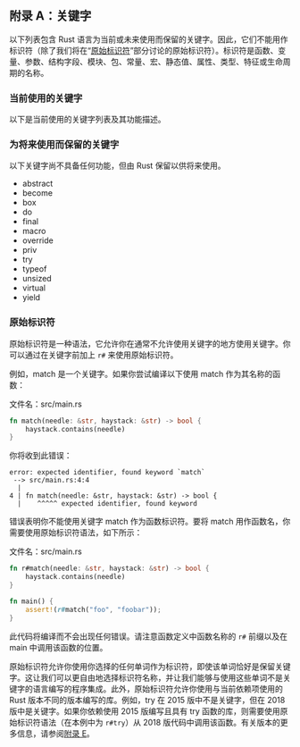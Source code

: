 ## 附录 A：关键字

以下列表包含 Rust 语言为当前或未来使用而保留的关键字。因此，它们不能用作标识符（除了我们将在“[原始标识符](#原始标识符)”部分讨论的原始标识符）。标识符是函数、变量、参数、结构字段、模块、包、常量、宏、静态值、属性、类型、特征或生命周期的名称。

### 当前使用的关键字

以下是当前使用的关键字列表及其功能描述。

### 为将来使用而保留的关键字

以下关键字尚不具备任何功能，但由 Rust 保留以供将来使用。

- abstract
- become
- box
- do
- final
- macro
- override
- priv
- try
- typeof
- unsized
- virtual
- yield

### 原始标识符

原始标识符是一种语法，它允许你在通常不允许使用关键字的地方使用关键字。你可以通过在关键字前加上 `r#` 来使用原始标识符。

例如，match 是一个关键字。如果你尝试编译以下使用 match 作为其名称的函数：

文件名：src/main.rs

```rust
fn match(needle: &str, haystack: &str) -> bool {
    haystack.contains(needle)
}
```

你将收到此错误：

```shell
error: expected identifier, found keyword `match`
 --> src/main.rs:4:4
  |
4 | fn match(needle: &str, haystack: &str) -> bool {
  |    ^^^^^ expected identifier, found keyword
```

错误表明你不能使用关键字 match 作为函数标识符。要将 match 用作函数名，你需要使用原始标识符语法，如下所示：

文件名：src/main.rs

```rust
fn r#match(needle: &str, haystack: &str) -> bool {
    haystack.contains(needle)
}

fn main() {
    assert!(r#match("foo", "foobar"));
}
```

此代码将编译而不会出现任何错误。请注意函数定义中函数名称的 `r#` 前缀以及在 main 中调用该函数的位置。

原始标识符允许你使用你选择的任何单词作为标识符，即使该单词恰好是保留关键字。这让我们可以更自由地选择标识符名称，并让我们能够与使用这些单词不是关键字的语言编写的程序集成。此外，原始标识符允许你使用与当前依赖项使用的 Rust 版本不同的版本编写的库。例如，try 在 2015 版中不是关键字，但在 2018 版中是关键字。如果你依赖使用 2015 版编写且具有 try 函数的库，则需要使用原始标识符语法（在本例中为 `r#try`）从 2018 版代码中调用该函数。有关版本的更多信息，请参阅[附录 E](./appendix-e.md)。
